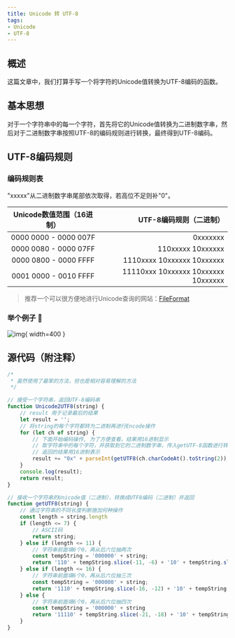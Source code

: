 ```yaml
---
title: Unicode 转 UTF-8
tags:
- Unicode
- UTF-8
---
```


## 概述

这篇文章中，我们打算手写一个将字符的Unicode值转换为UTF-8编码的函数。

## 基本思想

对于一个字符串中的每一个字符，首先将它的Unicode值转换为二进制数字串，然后对于二进制数字串按照UTF-8的编码规则进行转换，最终得到UTF-8编码。



## UTF-8编码规则

### 编码规则表

"xxxxx"从二进制数字串尾部依次取得，若高位不足则补"0"。

| **Unicode数值范围（16进制）** |     **UTF-8编码规则（二进制）**     |
| :---------------------------: | ----------------------------------: |
|     0000 0000 - 0000 007F     |              0xxxxxxx               |
|     0000 0080 - 0000 07FF     |          110xxxxx 10xxxxxx          |
|     0000 0800 - 0000 FFFF     |     1110xxxx 10xxxxxx 10xxxxxx      |
|     0001 0000 - 0010 FFFF     | 11110xxx 10xxxxxx 10xxxxxx 10xxxxxx |

> 推荐一个可以很方便地进行Unicode查询的网站：[FileFormat](http://www.fileformat.info/)

### 举个例子 🌰

![img](https://zhuye-1308301598.file.myqcloud.com/markdown/unicode-to-utf-8.png){ width=400 }

## 源代码（附注释）

```javascript
/*
 * 虽然使用了最笨的方法，但也是相对容易理解的方法
 */

// 接受一个字符串，返回UTF-8编码串
function Unicode2UTF8(string) {
    // result 用于记录最后的结果
    let result = '';
    // 将string的每个字符都转为二进制再进行Encode操作
    for (let ch of string) {
        // 下面开始编码操作, 为了方便查看，结果用16进制显示
        // 取字符串中的每个字符，并获取到它的二进制数字串，传入getUTF-8函数进行转换
        // 返回的结果用16进制表示
        result += "0x" + parseInt(getUTF8(ch.charCodeAt().toString(2)), 2).toString(16);
    }
    console.log(result);
    return result;
}

// 接收一个字符串的Unicode值（二进制），转换成UTF8编码（二进制）并返回
function getUTF8(string) {
    // 通过字符串的不同长度判断施加何种操作
    const length = string.length
    if (length <= 7) {
        // ASCII码
        return string;
    } else if (length <= 11) {
        // 字符串前面填6个0，再从后六位抽两次
        const tempString = '000000' + string;
        return '110' + tempString.slice(-11, -6) + '10' + tempString.slice(-6);
    } else if (length <= 16) {
        // 字符串前面填6个0，再从后六位抽三次
        const tempString = '000000' + string;
        return '1110' + tempString.slice(-16, -12) + '10' + tempString.slice(-12, -6) + '10' + tempString.slice(-6);
    } else {
        // 字符串前面填6个0，再从后六位抽四次
        const tempString = '000000' + string
        return '11110' + tempString.slice(-21, -18) + '10' + tempString.slice(-18, -12) + '10' + tempString.slice(-12, -6) + '10' + tempString.slice(-6);
    }
}
```